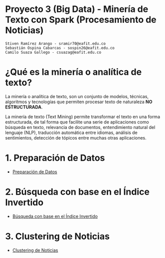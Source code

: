 # Proyecto 3 (Big Data) - Minería de Texto con Spark (Procesamiento de Noticias)

    Stiven Ramírez Arango - sramir70@eafit.edu.co
    Sebastián Ospina Cabarcas - sospin26@eafit.edu.co
    Camilo Suaza Gallego - csuazag@eafit.edu.co

# ¿Qué es la minería o analítica de texto?

La minería o analítica de texto, son un conjunto de modelos, técnicas, algoritmos y tecnologías que permiten procesar texto de naturaleza **NO ESTRUCTURADA**.

La minería de texto (Text Mining) permite transformar el texto en una forma estructurada, de tal forma que facilite una serie de aplicaciones como búsqueda en texto, relevancia de documentos, entendimiento natural del lenguaje (NLP), traducción automática entre idiomas, análisis de sentimientos, detección de tópicos entre muchas otras aplicaciones.

# 1. Preparación de Datos

* [Preparación de Datos](data_preparation.md)

# 2. Búsqueda con base en el Índice Invertido

* [Búsqueda con base en el Índice Invertido](data_preparation.md)

# 3. Clustering de Noticias

* [Clustering de Noticias](news_clustering.md)
